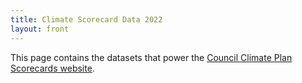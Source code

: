 ```yaml
---
title: Climate Scorecard Data 2022
layout: front
---
```


This page contains the datasets that power the [Council Climate Plan Scorecards website](https://councilclimatescorecards.uk/). 